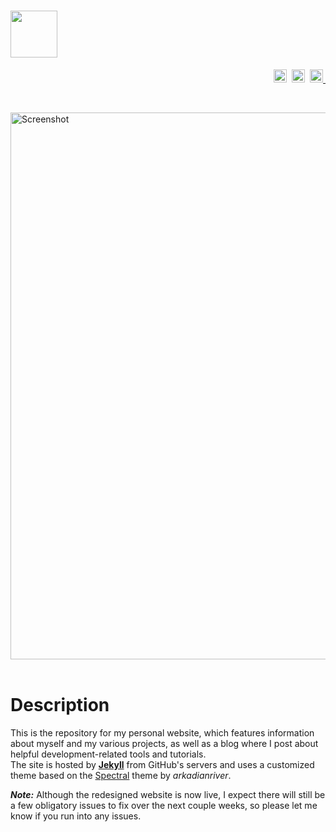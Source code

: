 # <img src="https://cloud.githubusercontent.com/assets/16360374/24685270/58f665b0-1961-11e7-8c8b-d88368662896.png" height="75">  

<p align="Right">
  <a href="https://JonSn0w.github.io">
    <img src="http://img.shields.io/badge/Status-Active-green.svg" height="21" title="Status"></a>&nbsp;
    <a href="https://developers.google.com/speed/pagespeed/insights/?url=http%3A%2F%2FJonSn0w.github.io%2F&tab=desktop">
    <img src="https://pagespeed-badges.herokuapp.com/?url=jonsn0w.github.io&strat=desktop" height="21" title="PageSpeed"></a>&nbsp;
  <a href="https://jekyllrb.com/">
    <img src="https://img.shields.io/badge/powered_by-Jekyll-red.svg" height="21" title="Jekyll">&nbsp;
  </a>
</p><br>  

[<img src="https://cloud.githubusercontent.com/assets/16360374/25344093/e76ea8ca-28c5-11e7-8c0c-62052613e1b6.png" width="875" title="Screenshot"/>](https://brettstevenson.me)  
<br>

# Description  
This is the repository for my personal website, which features information about myself and my various projects, as well as a blog where I post about helpful development-related tools and tutorials.  
The site is hosted by [**Jekyll**](https://jekyllrb.c**om/) from GitHub's servers and uses a customized theme based on the [Spectral](https://github.com/arkadianriver/spectral) theme by *arkadianriver*.  

***Note:*** Although the redesigned website is now live, I expect there will still be a few obligatory issues to fix over the next couple weeks, so please let me know if you run into any issues.  

<br>  
